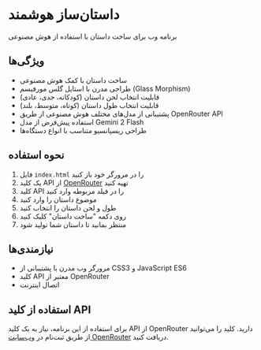 # داستان‌ساز هوشمند

برنامه وب برای ساخت داستان با استفاده از هوش مصنوعی

## ویژگی‌ها

- ساخت داستان با کمک هوش مصنوعی
- طراحی مدرن با استایل گلس مورفیسم (Glass Morphism)
- قابلیت انتخاب لحن داستان (کودکانه، جدی، عادی)
- قابلیت انتخاب طول داستان (کوتاه، متوسط، بلند)
- پشتیبانی از مدل‌های مختلف هوش مصنوعی از طریق OpenRouter API
- استفاده پیش‌فرض از مدل Gemini 2 Flash
- طراحی ریسپانسیو متناسب با انواع دستگاه‌ها

## نحوه استفاده

1. فایل `index.html` را در مرورگر خود باز کنید
2. یک کلید API از [OpenRouter](https://openrouter.ai/) تهیه کنید
3. کلید API را در فیلد مربوطه وارد کنید
4. موضوع داستان را وارد کنید
5. طول و لحن داستان را انتخاب کنید
6. روی دکمه "ساخت داستان" کلیک کنید
7. منتظر بمانید تا داستان شما تولید شود

## نیازمندی‌ها

- مرورگر وب مدرن با پشتیبانی از CSS3 و JavaScript ES6
- کلید API معتبر از OpenRouter
- اتصال اینترنت

## استفاده از کلید API

برای استفاده از این برنامه، نیاز به یک کلید API از OpenRouter دارید. کلید را می‌توانید از طریق ثبت‌نام در [وب‌سایت OpenRouter](https://openrouter.ai/) دریافت کنید. 